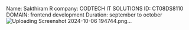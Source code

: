 Name: Sakthiram R
company: CODTECH IT SOLUTIONS
ID: CT08DS8110
DOMAIN: frontend development
Duration: september to october
![Uploading Screenshot 2024-10-06 194744.png…]()
